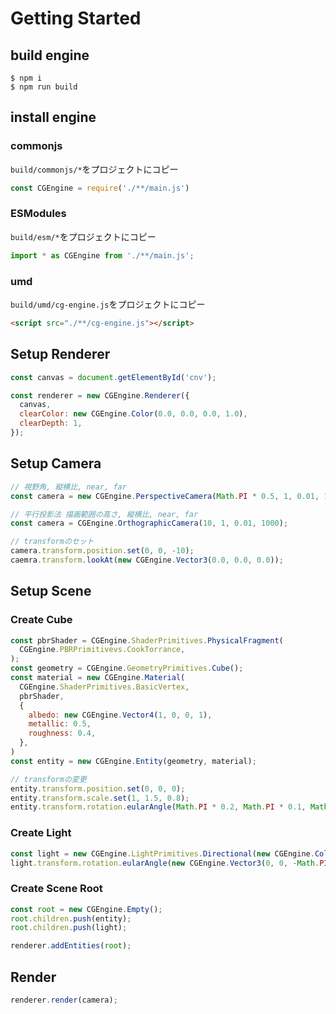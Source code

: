 # Getting Started
## build engine
```cli
$ npm i
$ npm run build
```
## install engine
### commonjs
`build/commonjs/*`をプロジェクトにコピー
```javascript
const CGEngine = require('./**/main.js')
```
### ESModules
`build/esm/*`をプロジェクトにコピー
```javascript
import * as CGEngine from './**/main.js';
```
### umd
`build/umd/cg-engine.js`をプロジェクトにコピー
```html
<script src="./**/cg-engine.js"></script>
```
## Setup Renderer
```javascript
const canvas = document.getElementById('cnv');

const renderer = new CGEngine.Renderer({
  canvas,
  clearColor: new CGEngine.Color(0.0, 0.0, 0.0, 1.0),
  clearDepth: 1,
});
```

## Setup Camera
```javascript
// 視野角, 縦横比, near, far
const camera = new CGEngine.PerspectiveCamera(Math.PI * 0.5, 1, 0.01, 1000);

// 平行投影法 描画範囲の高さ, 縦横比, near, far
const camera = CGEngine.OrthographicCamera(10, 1, 0.01, 1000);

// transformのセット
camera.transform.position.set(0, 0, -10);
caemra.transform.lookAt(new CGEngine.Vector3(0.0, 0.0, 0.0));
```

## Setup Scene

### Create Cube
```javascript
const pbrShader = CGEngine.ShaderPrimitives.PhysicalFragment(
  CGEngine.PBRPrimitivevs.CookTorrance,
);
const geometry = CGEngine.GeometryPrimitives.Cube();
const material = new CGEngine.Material(
  CGEngine.ShaderPrimitives.BasicVertex,
  pbrShader,
  {
    albedo: new CGEngine.Vector4(1, 0, 0, 1),
    metallic: 0.5,
    roughness: 0.4,
  },
)
const entity = new CGEngine.Entity(geometry, material);

// transformの変更
entity.transform.position.set(0, 0, 0);
entity.transform.scale.set(1, 1.5, 0.8);
entity.transform.rotation.eularAngle(Math.PI * 0.2, Math.PI * 0.1, Math.PI * 0.7);
```

### Create Light
```javascript
const light = new CGEngine.LightPrimitives.Directional(new CGEngine.Color(0.1, 0.1, 0.1, 1));
light.transform.rotation.eularAngle(new CGEngine.Vector3(0, 0, -Math.PI * 0.15));
```

### Create Scene Root
```javascript
const root = new CGEngine.Empty();
root.children.push(entity);
root.children.push(light);

renderer.addEntities(root);
```

## Render
```javascript
renderer.render(camera);
```